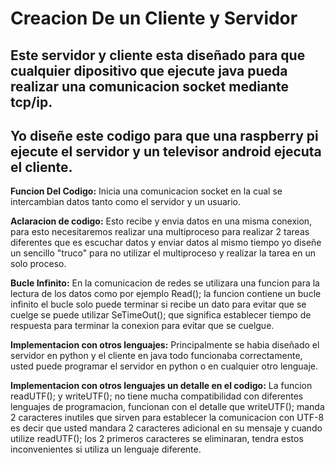 # Creacion De un Cliente y Servidor

## Este servidor y cliente esta diseñado para que cualquier dipositivo que ejecute java pueda realizar una comunicacion socket mediante tcp/ip.

## Yo diseñe este codigo para que una raspberry pi ejecute el servidor y un televisor android ejecuta el cliente.

**Funcion Del Codigo:** Inicia una comunicacion socket en la cual se intercambian datos tanto como el servidor y un usuario.

**Aclaracion de codigo:** Esto recibe y envia datos en una misma conexion, para esto necesitaremos realizar una multiproceso para realizar 2 tareas diferentes que es escuchar datos y enviar datos al mismo tiempo yo diseñe un sencillo "truco" para no utilizar el multiproceso y realizar la tarea en un solo proceso.

**Bucle Infinito:** En la comunicacion de redes se utilizara una funcion para la lectura de los datos como por ejemplo Read(); la funcion contiene un bucle infinito el bucle solo puede terminar si recibe un dato para evitar que se cuelge se puede utilizar SeTimeOut(); que significa establecer tiempo de respuesta para terminar la conexion para evitar que se cuelgue.

**Implementacion con otros lenguajes:** Principalmente se habia diseñado el servidor en python y el cliente en java todo funcionaba correctamente, usted puede programar el servidor en python o en cualquier otro lenguaje.

**Implementacion con otros lenguajes un detalle en el codigo:** La funcion readUTF(); y writeUTF(); no tiene mucha compatibilidad con diferentes lenguajes de programacion, funcionan con el detalle que writeUTF(); manda 2 caracteres inutiles que sirven para establecer la comunicacion con UTF-8 es decir que usted mandara 2 caracteres adicional en su mensaje y cuando utilize readUTF(); los 2 primeros caracteres se eliminaran, tendra estos inconvenientes si utiliza un lenguaje diferente.
